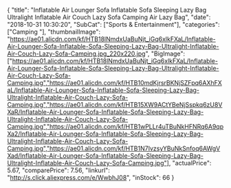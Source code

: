 {
	"title": "Inflatable Air Lounger Sofa Inflatable Sofa Sleeping Lazy Bag Ultralight Inflatable Air Couch Lazy Sofa Camping Air Lazy Bag",
	"date": "2018-10-31 10:30:20",
	"SubCat": ["Sports & Entertainment"],
	"categories": ["Camping "],
	"thumbnailImage": "https://ae01.alicdn.com/kf/HTB18lNmdxUaBuNjt_iGq6xlkFXaL/Inflatable-Air-Lounger-Sofa-Inflatable-Sofa-Sleeping-Lazy-Bag-Ultralight-Inflatable-Air-Couch-Lazy-Sofa-Camping.jpg_220x220.jpg",
	"BigImage": ["https://ae01.alicdn.com/kf/HTB18lNmdxUaBuNjt_iGq6xlkFXaL/Inflatable-Air-Lounger-Sofa-Inflatable-Sofa-Sleeping-Lazy-Bag-Ultralight-Inflatable-Air-Couch-Lazy-Sofa-Camping.jpg","https://ae01.alicdn.com/kf/HTB10mdKjrsrBKNjSZFpq6AXhFXaL/Inflatable-Air-Lounger-Sofa-Inflatable-Sofa-Sleeping-Lazy-Bag-Ultralight-Inflatable-Air-Couch-Lazy-Sofa-Camping.jpg","https://ae01.alicdn.com/kf/HTB15XW9ACtYBeNjSspkq6zU8VXaR/Inflatable-Air-Lounger-Sofa-Inflatable-Sofa-Sleeping-Lazy-Bag-Ultralight-Inflatable-Air-Couch-Lazy-Sofa-Camping.jpg","https://ae01.alicdn.com/kf/HTB1wPLLr4uTBuNkHFNRq6A9qpXa2/Inflatable-Air-Lounger-Sofa-Inflatable-Sofa-Sleeping-Lazy-Bag-Ultralight-Inflatable-Air-Couch-Lazy-Sofa-Camping.jpg","https://ae01.alicdn.com/kf/HTB1N7IvzsyYBuNkSnfoq6AWgVXad/Inflatable-Air-Lounger-Sofa-Inflatable-Sofa-Sleeping-Lazy-Bag-Ultralight-Inflatable-Air-Couch-Lazy-Sofa-Camping.jpg"],
	"actualPrice": 5.67,
	"comparePrice": 7.56,
	"linkurl": "http://s.click.aliexpress.com/e/WwbhJ08",
	"inStock": 66
}
